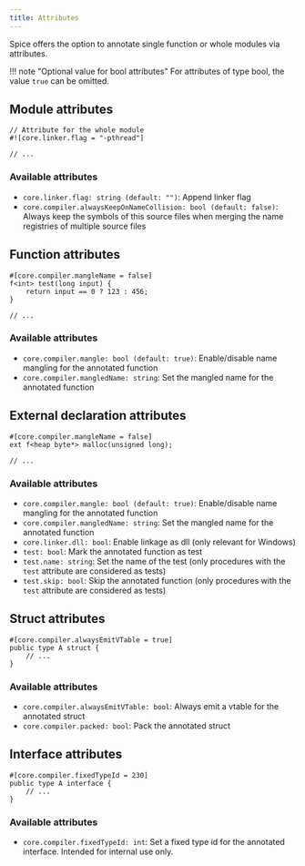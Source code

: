 ```yaml
---
title: Attributes
---
```


Spice offers the option to annotate single function or whole modules via attributes.

!!! note "Optional value for bool attributes"
For attributes of type bool, the value `true` can be omitted.

## Module attributes
```spice
// Attribute for the whole module
#![core.linker.flag = "-pthread"]

// ...
```

### Available attributes
- `core.linker.flag: string (default: "")`: Append linker flag
- `core.compiler.alwaysKeepOnNameCollision: bool (default: false)`: Always keep the symbols of this source files when merging the name registries of multiple source files


## Function attributes
```spice
#[core.compiler.mangleName = false]
f<int> test(long input) {
    return input == 0 ? 123 : 456;
}

// ...
```

### Available attributes
- `core.compiler.mangle: bool (default: true)`: Enable/disable name mangling for the annotated function
- `core.compiler.mangledName: string`: Set the mangled name for the annotated function


## External declaration attributes
```spice
#[core.compiler.mangleName = false]
ext f<heap byte*> malloc(unsigned long);

// ...
```

### Available attributes
- `core.compiler.mangle: bool (default: true)`: Enable/disable name mangling for the annotated function
- `core.compiler.mangledName: string`: Set the mangled name for the annotated function
- `core.linker.dll: bool`: Enable linkage as dll (only relevant for Windows)
- `test: bool`: Mark the annotated function as test
- `test.name: string`: Set the name of the test (only procedures with the `test` attribute are considered as tests)
- `test.skip: bool`: Skip the annotated function (only procedures with the `test` attribute are considered as tests)


## Struct attributes
```spice
#[core.compiler.alwaysEmitVTable = true]
public type A struct {
    // ...
}
```

### Available attributes
- `core.compiler.alwaysEmitVTable: bool`: Always emit a vtable for the annotated struct
- `core.compiler.packed: bool`: Pack the annotated struct

## Interface attributes
```spice
#[core.compiler.fixedTypeId = 230]
public type A interface {
    // ...
}
```

### Available attributes
- `core.compiler.fixedTypeId: int`: Set a fixed type id for the annotated interface. Intended for internal use only.
